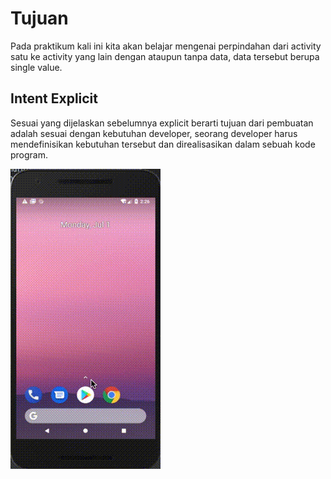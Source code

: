 # Tujuan
Pada praktikum kali ini kita akan belajar mengenai perpindahan dari activity satu ke activity yang lain dengan ataupun tanpa data, data tersebut berupa single value.

## Intent Explicit
Sesuai yang dijelaskan sebelumnya explicit berarti tujuan dari pembuatan adalah sesuai dengan kebutuhan developer, seorang developer harus mendefinisikan kebutuhan tersebut dan direalisasikan dalam sebuah kode program. 

![Intent Explicit](images/chapter04-02intent-explicit.gif)


